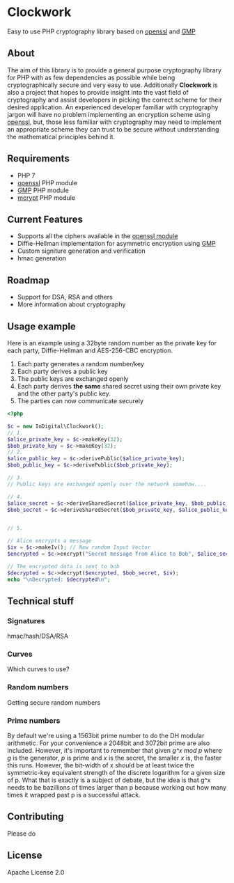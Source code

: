 # Clockwork
Easy to use PHP cryptography library based on [openssl](http://php.net/manual/en/book.openssl.php) and [GMP](http://php.net/manual/en/book.gmp.php)

## About
The aim of this library is to provide a general purpose cryptography library for PHP with as few dependencies as possible
while being cryptographically secure and very easy to use. Additionally **Clockwork** is also a project that hopes to provide
insight into the vast field of cryptography and assist developers in picking the correct scheme for their desired application.
An experienced developer familiar with cryptography jargon will have no problem implementing an encryption scheme using
[openssl](http://php.net/manual/en/book.openssl.php), but, those less familiar with cryptography may need to implement an
appropriate scheme they can trust to be secure without understanding the mathematical principles behind it.

## Requirements
- PHP 7
- [openssl](http://php.net/manual/en/book.openssl.php) PHP module
- [GMP](http://php.net/manual/en/book.gmp.php) PHP module
- [mcrypt](http://php.net/manual/en/book.mcrypt.php) PHP module

## Current Features
- Supports all the ciphers available in the [openssl module](http://php.net/manual/en/function.openssl-get-cipher-methods.php)
- Diffie-Hellman implementation for asymmetric encryption using [GMP](ttp://php.net/manual/en/book.gmp.php)
- Custom signiture generation and verification
- hmac generation

## Roadmap
- Support for DSA, RSA and others
- More information about cryptography

## Usage example
Here is an example using a 32byte random number as the private key for each party, Diffie-Hellman
and AES-256-CBC encryption.

1. Each party generates a random number/key
2. Each party derives a public key
3. The public keys are exchanged openly
4. Each party derives **the same** shared secret using their own private key and the
other party's public key.
5. The parties can now communicate securely

```php
<?php

$c = new IoDigital\Clockwork();
// 1.
$alice_private_key = $c->makeKey(32);
$bob_private_key = $c->makeKey(32);
// 2.
$alice_public_key = $c->derivePublic($alice_private_key);
$bob_public_key = $c->derivePublic($bob_private_key);

// 3.
// Public keys are exchanged openly over the network somehow....

// 4.
$alice_secret = $c->deriveSharedSecret($alice_private_key, $bob_public_key);
$bob_secret = $c->deriveSharedSecret($bob_private_key, $alice_public_key);


// 5.

// Alice encrypts a message
$iv = $c->makeIv(); // New random Input Vector
$encrypted = $c->encrypt("Secret message from Alice to Bob", $alice_secret, $iv);

// The encrypted data is sent to bob
$decrypted = $c->decrypt($encrypted, $bob_secret, $iv);
echo "\nDecrypted: $decrypted\n";

```

## Technical stuff
### Signatures
hmac/hash/DSA/RSA
### Curves
Which curves to use?
### Random numbers
Getting secure random numbers
### Prime numbers
By default we're using a 1563bit prime number to do the DH modular arithmetic. For your convenience a 2048bit and 3072bit prime are also included. However, it's important to remember that given *g^x mod p* where *g* is the generator, *p* is prime and *x* is the secret, the smaller *x* is, the faster this runs.  However, the bit-width of x should be at least twice the symmetric-key equivalent strength of the discrete logarithm for a given size of p.  What that is exactly is a subject of debate, but the idea is that g^x needs to be bazillions of times larger than p because working out how many times it wrapped
past p is a successful attack.
## Contributing
Please do
## License
Apache License 2.0
